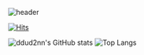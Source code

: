 ![header](https://capsule-render.vercel.app/api?type=rounded&color=timeGradient&text=Welcome%20to%20ddud2nn's%20GitHub%20😎&animation=twinkling&fontSize=40&fontAlignY=50&fontAlign=50&height=180)

<!--
**ddud2nn/ddud2nn** is a ✨ _special_ ✨ repository because its `README.md` (this file) appears on your GitHub profile.

Here are some ideas to get you started:

- 🔭 I’m currently working on ...
- 🌱 I’m currently learning ...
- 👯 I’m looking to collaborate on ...
- 🤔 I’m looking for help with ...
- 💬 Ask me about ...
- 📫 How to reach me: ...
- 😄 Pronouns: ...
- ⚡ Fun fact: ...
-->

[![Hits](https://hits.seeyoufarm.com/api/count/incr/badge.svg?url=https%3A%2F%2Fgithub.com%2Fbi-sz&count_bg=%23FFB6F3&title_bg=%23555555&icon=&icon_color=%23E7E7E7&title=GITHUB&edge_flat=false)](https://hits.seeyoufarm.com) 

![ddud2nn's GitHub stats](https://github-readme-stats.vercel.app/api?username=ddud2nn&show_icons=true&theme=radical&count_private=true)
![Top Langs](https://github-readme-stats.vercel.app/api/top-langs/?username=ddud2nn&layout=compact&show_icons=true&theme=radical&hide=javascript,html,css,scss&count_private=true)


